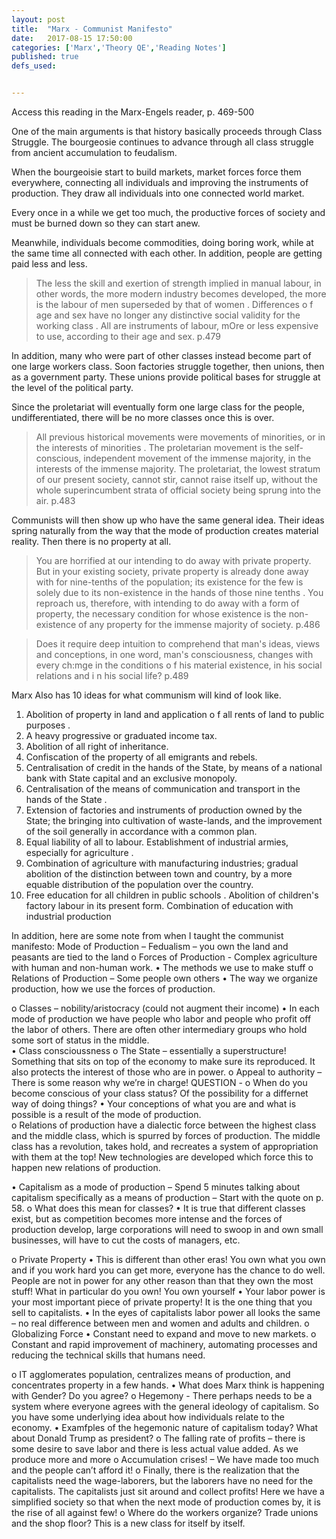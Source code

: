 ```yaml
---
layout: post
title:  "Marx - Communist Manifesto"
date:   2017-08-15 17:50:00
categories: ['Marx','Theory QE','Reading Notes']
published: true
defs_used:


---
```

Access this reading in the Marx-Engels reader, p. 469-500

One of the main arguments is that history basically proceeds through Class Struggle. The bourgeosie continues to advance through all class struggle from ancient accumulation to feudalism.

When the bourgeoisie start to build markets, market forces force them everywhere, connecting all individuals and improving the instruments of production. They draw all individuals into one connected world market.

Every once in a while we get too much, the productive forces of society and must be burned down so they can start anew.

Meanwhile, individuals become commodities, doing boring work, while at the same time all connected with each other. In addition, people are getting paid less and less.

>The less the skill and exertion of strength implied in manual
labour, in other words, the more modern industry becomes developed,
the more is the labour of men superseded by that of women .
Differences o f age and sex have no longer any distinctive social
validity for the working class . All are instruments of labour, mOre or
less expensive to use, according to their age and sex.
p.479

In addition, many who were part of other classes instead become part of one large workers class. Soon factories struggle together, then unions, then as a government party. These unions provide political bases for struggle at the level of the political party.

Since the proletariat will eventually form one large class for the people, undifferentiated, there will be no more classes once this is over.   

>All previous historical movements were movements of minorities,
or in the interests of minorities . The proletarian movement is the
self-conscious, independent movement of the immense majority, in
the interests of the immense majority. The proletariat, the lowest
stratum of our present society, cannot stir, cannot raise itself up,
without the whole superincumbent strata of official society being
sprung into the air.
p.483

Communists will then show up who have the same general idea. Their ideas spring naturally from the way that the mode of production creates material reality. Then there is no property at all.

>You are horrified at our intending to do away with private property.
But in your existing society, private property is already done
away with for nine-tenths of the population; its existence for the
few is solely due to its non-existence in the hands of those nine tenths
. You reproach us, therefore, with intending to do away with
a form of property, the necessary condition for whose existence is
the non-existence of any property for the immense majority of
society.
p.486

>Does it require deep intuition to comprehend that man's ideas,
views and conceptions, in one word, man's consciousness, changes
with every ch:mge in the conditions o f his material existence, in his
social relations and i n his social life? p.489


Marx Also has 10 ideas for what communism will kind of look like.

1. Abolition of property in land and application o f all rents of
land to public purposes .
2. A heavy progressive or graduated income tax.
3. Abolition of all right of inheritance.
4. Confiscation of the property of all emigrants and rebels.
5. Centralisation of credit in the hands of the State, by means of
a national bank with State capital and an exclusive monopoly.
6. Centralisation of the means of communication and transport
in the hands of the State .
7. Extension of factories and instruments of production owned by
the State; the bringing into cultivation of waste-lands, and the improvement
of the soil generally in accordance with a common plan.
8. Equal liability of all to labour. Establishment of industrial armies,
especially for agriculture .
9. Combination of agriculture with manufacturing industries;
gradual abolition of the distinction between town and country, by a
more equable distribution of the population over the country.
10. Free education for all children in public schools . Abolition of children's factory labour in its present form. Combination of education  with industrial production


In addition, here are some note from when I taught the communist manifesto:
Mode of Production – Fedualism – you own the land and peasants are tied to the land
o	Forces of Production  - Complex agriculture with human and non-human work.
•	The methods we use to make stuff
o	Relations of Production – Some people own others
•	The way we organize production, how we use the forces of production.

o	Classes – nobility/aristocracy (could not augment their income)
•	In each mode of production we have people who labor and people who profit off the labor of others. There are often other intermediary groups who hold some sort of status in the middle.  
•	Class conscioussness
o	The State – essentially a superstructure! Something that sits on top of the economy to make sure its reproduced. It also protects the interest of those who are in power.
o	Appeal to authority – There is some reason why we’re in charge!
  QUESTION -
o	When do you become conscious of your class status? Of the possibility for a differnet way of doing things?
•	Your conceptions of what you are and what is possible is a result of the mode of production.  
o	Relations of production have a dialectic force between the highest class and the middle class, which is spurred by forces of production.  The middle class has a revolution, takes hold, and recreates a system of appropriation with them at the top! New technologies are developed which force this to happen new relations of production.

•	Capitalism as a mode of production – Spend 5 minutes talking about capitalism specifically as a means of production – Start with the quote on p. 58.
o		What does this mean for classes?
•	It is true that different classes exist, but as competition becomes more intense and the forces of production develop, large corporations will need to swoop in and own small businesses, will have to cut the costs of managers, etc.

o	Private Property
•	 This is different than other eras! You own what you own and if you work hard you can get more, everyone has the chance to do well. People are not in power for any other reason than that they own the most stuff!  What in particular do you own! You own yourself
•	Your labor power is your most important piece of private property! It is the one thing that you sell to capitalists.
•	In the eyes of capitalists labor power all looks the same – no real difference between men and women and adults and children.
o	Globalizing Force
•	Constant need to expand and move to new markets.
o	Constant and rapid improvement of machinery, automating processes and reducing the technical skills that humans need.

o	IT agglomerates population, centralizes means of production, and concentrates property in a few hands.
•	What does Marx think is happening with Gender? Do you agree?
o	Hegemony - There perhaps needs to be a system where everyone agrees with the general ideology of capitalism. So you have some underlying idea about how individuals relate to the economy.
•	Examfples of the hegemonic nature of capitalism today? What about Donald Trump as president?
o	The falling rate of profits – there is some desire to save labor and there is less actual value added. As we produce more and more
o	Accumulation crises! – We have made too much and the people can’t afford it!
o	Finally, there is the realization that the capitalists need the wage-laborers, but the laborers have no need for the capitalists. The capitalists just sit around and collect profits! Here we have a simplified society so that when the next mode of production comes by, it is the rise of all against few!
o	Where do the workers organize? Trade unions and the shop floor? This is a new class for itself by itself.
